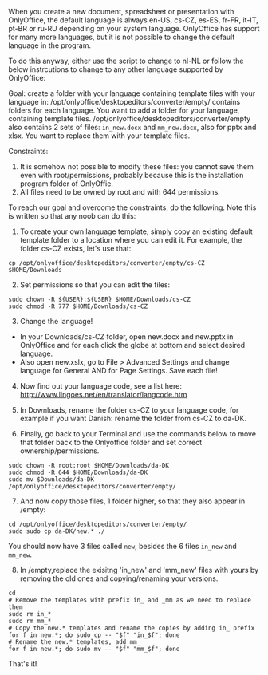 When you create a new document, spreadsheet or presentation with OnlyOffice, the default language is always en-US, cs-CZ, es-ES, fr-FR, it-IT, pt-BR or ru-RU depending on your system language.
OnlyOffice has support for many more languages, but it is not possible to change the default language in the program.

To do this anyway, either use the script to change to nl-NL or follow the below instrcutions to change to any other language supported by OnlyOffice:

Goal: create a folder with your language containing template files with your language in: 
/opt/onlyoffice/desktopeditors/converter/empty/ contains folders for each language. You want to add a folder for your language, containing template files.
/opt/onlyoffice/desktopeditors/converter/empty also contains 2 sets of files: `in_new.docx` and `mm_new.docx`, also for pptx and xlsx. You want to replace them with your template files.

Constraints:
1. It is somehow not possible to modify these files: you cannot save them even with root/permissions, probably because this is the installation program folder of OnlyOffie.
2. All files need to be owned by root and with 644 permissions. 

To reach our goal and overcome the constraints, do the following. Note this is written so that any noob can do this:


1. To create your own language template, simply copy an existing default template folder to a location where you can edit it. For example, the folder cs-CZ exists, let's use that:
```
cp /opt/onlyoffice/desktopeditors/converter/empty/cs-CZ $HOME/Downloads
```
2. Set permissions so that you can edit the files:
```
sudo chown -R ${USER}:${USER} $HOME/Downloads/cs-CZ
sudo chmod -R 777 $HOME/Downloads/cs-CZ
```
3. Change the language!
- In your Downloads/cs-CZ folder, open new.docx and new.pptx in OnlyOffice and for each click the globe at bottom and select desired language.
- Also open new.xslx, go to File > Advanced Settings and change language for General AND for Page Settings. 
Save each file! 

4. Now find out your language code, see a list here: http://www.lingoes.net/en/translator/langcode.htm

5. In Downloads, rename the folder cs-CZ to your language code, for example if you want Danish: rename the folder from cs-CZ to da-DK.

6. Finally, go back to your Terminal and use the commands below to move that folder back to the Onlyoffice folder and set correct ownership/permissions.
```
sudo chown -R root:root $HOME/Downloads/da-DK
sudo chmod -R 644 $HOME/Downloads/da-DK
sudo mv $Downloads/da-DK /opt/onlyoffice/desktopeditors/converter/empty/
```

7. And now copy those files, 1 folder higher, so that they also appear in /empty:
```
cd /opt/onlyoffice/desktopeditors/converter/empty/
sudo sudo cp da-DK/new.* ./
```
You should now have 3 files called `new`, besides the 6 files `in_new` and `mm_new`. 

8. In /empty,replace the exisitng 'in_new' and 'mm_new' files with yours by removing the old ones and copying/renaming your versions.
```
cd 
# Remove the templates with prefix in_ and _mm as we need to replace them
sudo rm in_*
sudo rm mm_*
# Copy the new.* templates and rename the copies by adding in_ prefix
for f in new.*; do sudo cp -- "$f" "in_$f"; done
# Rename the new.* templates, add mm_ 
for f in new.*; do sudo mv -- "$f" "mm_$f"; done
```

That's it!
